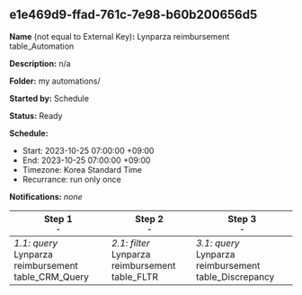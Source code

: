 ## e1e469d9-ffad-761c-7e98-b60b200656d5

**Name** (not equal to External Key)**:** Lynparza reimbursement table_Automation

**Description:** n/a

**Folder:** my automations/

**Started by:** Schedule

**Status:** Ready

**Schedule:**

* Start: 2023-10-25 07:00:00 +09:00
* End: 2023-10-25 07:00:00 +09:00
* Timezone: Korea Standard Time
* Recurrance: run only once

**Notifications:** _none_


| Step 1<br>_<small>-</small>_ | Step 2<br>_<small>-</small>_ | Step 3<br>_<small>-</small>_ |
| --- | --- | --- |
| _1.1: query_<br>Lynparza reimbursement table_CRM_Query | _2.1: filter_<br>Lynparza reimbursement table_FLTR | _3.1: query_<br>Lynparza reimbursement table_Discrepancy |
